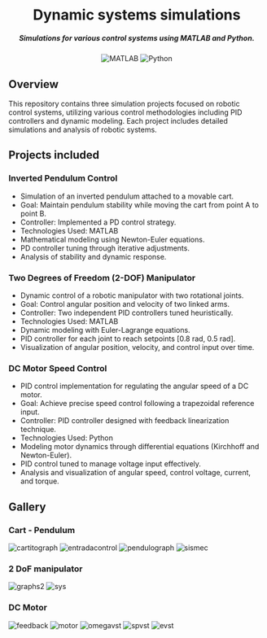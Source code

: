 <div align="center">

# Dynamic systems simulations

##### Simulations for various control systems using MATLAB and Python.


![MATLAB](https://img.shields.io/badge/MATLAB-red?style=for-the-badge&logo=mathworks)
![Python](https://img.shields.io/badge/python-3670A0?style=for-the-badge&logo=python&logoColor=ffdd54)

</div>

## Overview
This repository contains three simulation projects focused on robotic control systems, utilizing various control methodologies including PID controllers and dynamic modeling. Each project includes detailed simulations and analysis of robotic systems.

## Projects included

### Inverted Pendulum Control

- Simulation of an inverted pendulum attached to a movable cart.
- Goal: Maintain pendulum stability while moving the cart from point A to point B.
- Controller: Implemented a PD control strategy.
- Technologies Used: MATLAB
- Mathematical modeling using Newton-Euler equations.
- PD controller tuning through iterative adjustments.
- Analysis of stability and dynamic response.

### Two Degrees of Freedom (2-DOF) Manipulator

- Dynamic control of a robotic manipulator with two rotational joints.
- Goal: Control angular position and velocity of two linked arms.
- Controller: Two independent PID controllers tuned heuristically.
- Technologies Used: MATLAB
- Dynamic modeling with Euler-Lagrange equations.
- PID controller for each joint to reach setpoints [0.8 rad, 0.5 rad].
- Visualization of angular position, velocity, and control input over time.

### DC Motor Speed Control

- PID control implementation for regulating the angular speed of a DC motor.
- Goal: Achieve precise speed control following a trapezoidal reference input.
- Controller: PID controller designed with feedback linearization technique.
- Technologies Used: Python
- Modeling motor dynamics through differential equations (Kirchhoff and Newton-Euler).
- PID control tuned to manage voltage input effectively.
- Analysis and visualization of angular speed, control voltage, current, and torque.



## Gallery

### Cart - Pendulum

![cartitograph](PendulumCart/carritograph.jpg)
![entradacontrol](PendulumCart/entradacontrol.jpg)
![pendulograph](PendulumCart/pendulograph.jpg)
![sismec](PendulumCart/sismec.png)

### 2 DoF manipulator

![graphs2](2DoFRobot/graphs2.jpg)
![sys](2DoFRobot/sys.png)


### DC Motor
![feedback](DCMotorFeedback/feedback_block.png)
![motor](DCMotorFeedback/motor.png)
![omegavst](DCMotorFeedback/omegavst.png)
![spvst](DCMotorFeedback/spvstiempo.png)
![evst](DCMotorFeedback/evst.png)
